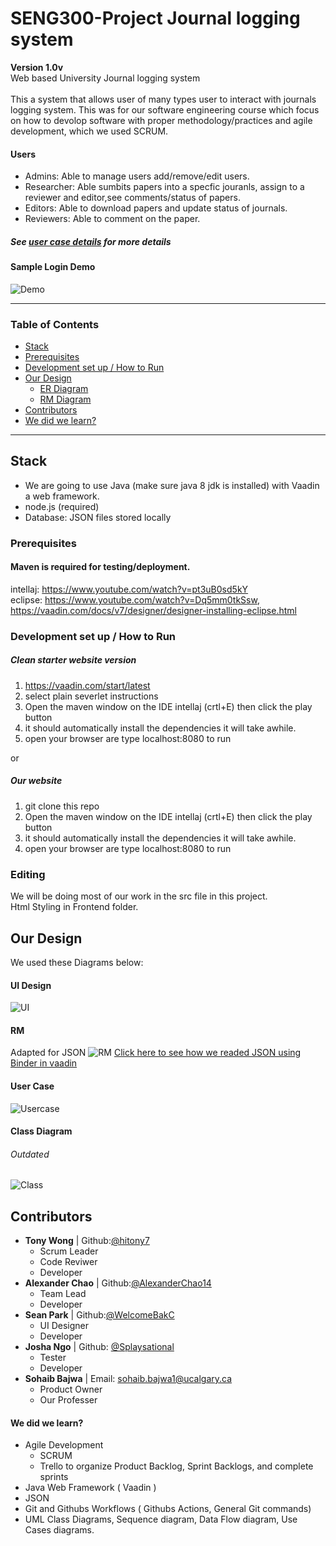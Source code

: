 
# SENG300-Project Journal logging system
**Version 1.0v** \
Web based University Journal logging system<br/>
<br/>
This a system that allows user of many types user to interact with journals logging system. 
This was for our software engineering course which focus on how to devolop software with proper methodology/practices and agile development, which we used SCRUM. 

#### Users

- Admins: Able to manage users add/remove/edit users.
- Researcher: Able sumbits papers into a specfic jouranls, assign to a reviewer and editor,see comments/status of papers. 
- Editors: Able to download papers and update status of journals.
- Reviewers: Able to comment on the paper. 
##### See [user case details](#user-case) for more details

#### Sample Login Demo
![Demo](/screenshots/demo.gif)

---
### Table of Contents

- [Stack](#stack)
- [Prerequisites](#prerequisites) 
- [Development set up / How to Run](#development-set-up--how-to-run)  
- [Our Design](#our-design)
   - [ER Diagram](#er-diagram)
   - [RM Diagram](#rm-diagram)
- [Contributors](#contributors)
- [We did we learn?](#we-did-we-learn)
---

## Stack

- We are going to use Java (make sure java 8 jdk is installed) with Vaadin a web framework.
- node.js (required) 
- Database: JSON files stored locally 

### Prerequisites

#### Maven is required for testing/deployment.

intellaj: https://www.youtube.com/watch?v=pt3uB0sd5kY \
eclipse: https://www.youtube.com/watch?v=Dq5mm0tkSsw, \
https://vaadin.com/docs/v7/designer/designer-installing-eclipse.html

### Development set up / How to Run

##### Clean starter website version
1) https://vaadin.com/start/latest 
2) select plain severlet instructions 
3) Open the maven window on the IDE intellaj (crtl+E) then click the play button 
4) it should automatically install the dependencies it will take awhile.
5) open your browser are type localhost:8080 to run

or

##### Our website 
1) git clone this repo
2) Open the maven window on the IDE intellaj (crtl+E) then click the play button 
3) it should automatically install the dependencies it will take awhile.
4) open your browser are type localhost:8080 to run

### Editing

We will be doing most of our work in the src file in this project.<br/>
Html Styling in Frontend folder.

## Our Design
We used these Diagrams below:
#### UI Design
![UI](/screenshots/UI%20Idea.png)

#### RM 
Adapted for JSON
![RM](/screenshots/SENG%20300%20RM.png)
[Click here to see how we readed JSON using Binder in vaadin](/screenshots/Binder.png) 

#### User Case 
![Usercase](/screenshots/Use%20Case%20Diagram.png)

#### Class Diagram 
###### Outdated 

![Class](/screenshots/Class%20Diagram.png)


## Contributors
- **Tony Wong**      | Github:[@hitony7](https://github.com/hitony7) 
  - Scrum Leader
  - Code Reviwer
  - Developer 
- **Alexander Chao**     | Github:[@AlexanderChao14](https://github.com/AlexanderChao14) 
   - Team Lead
   - Developer
- **Sean Park** | Github:[@WelcomeBakC](https://github.com/WelcomeBakC) 
  - UI Designer
  - Developer 
- **Josha Ngo** | Github: [@Splaysational](https://github.com/Splaysational) 
  - Tester 
  - Developer
 - **Sohaib Bajwa** | Email: sohaib.bajwa1@ucalgary.ca
    - Product Owner 
    - Our Professer 

#### We did we learn? 

- Agile Development
  - SCRUM
  - Trello to organize Product Backlog, Sprint Backlogs, and complete sprints 
- Java Web Framework ( Vaadin )
- JSON 
- Git and Githubs Workflows ( Githubs Actions, General Git commands)
- UML Class Diagrams, Sequence diagram, Data Flow diagram, Use Cases diagrams.



